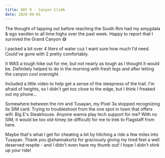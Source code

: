 ```yaml
---
title: DAY 9 - Canyon Climb
date: 2020-09-01
---
```


The thought of tapping out before reaching the South Rim had my amygdala & ego swollen to all time highs over the past week. Happy to report that I survived the Grand Canyon 😅

I packed a bit over 4 liters of water cuz I want sure how much I'd need. Could've gone with 2 pretty comfortably.

It WAS a tough hike out for me, but not nearly as tough as I thought it would be. Definitely helped to do in the morning with fresh legs and  after letting the canyon cool overnight.

Included a little video to help get a sense of the steepness of the trail. I'm afraid of heights, so I didn't get too close to the edge, but I think I freaked out my phone...

Somewhere between the rim and Tusayan, my Pixel 3a stopped recognizing its SIM card. Trying to troubleshoot from the one spot in town that offers wifi: Big E's Steakhouse. Anyone wanna play tech support for me? With no SIM, it would be too old-timey (ie difficult) for me to trek to Flagstaff from here.

Maybe that's what I get for cheating a bit by hitching a ride a few miles into Tusayan. Thank you @shannakurtz for graciously giving my tired feet a well deserved respite - and I didn't even have my thumb out! I hope I didn't stink up your ride!
